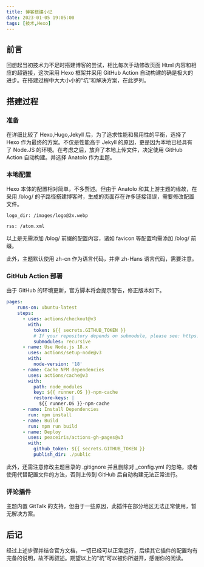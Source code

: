 ```yaml
---
title: 博客搭建小记
date: 2023-01-05 19:05:00
tags: [技术,Hexo]
---
```

## 前言

回想起当初技术力不足时搭建博客的尝试，相比每次手动修改页面 Html 内容和相应的超链接，这次采用 Hexo 框架并采用 GitHub Action 自动构建的确是极大的进步。在搭建过程中大大小小的“坑”和解决方案，在此罗列。

## 搭建过程

### 准备

在详细比较了 Hexo,Hugo,Jekyll 后，为了追求性能和易用性的平衡，选择了 Hexo 作为最终的方案。不仅是性能高于 Jekyll 的原因，更是因为本地已经具有了 Node.JS 的环境。在考虑之后，放弃了本地上传文件，决定使用 GitHub Action 自动构建。并选择 Anatolo 作为主题。

### 本地配置

Hexo 本体的配置相对简单，不多赘述。但由于 Anatolo 和其上游主题的缘故，在采用 /blog/ 的子路径搭建博客时，生成的页面存在许多链接错误，需要修改配置文件。

`logo_dir: /images/logo@2x.webp`

`rss: /atom.xml`

以上是无需添加 /blog/ 前缀的配置内容，诸如 favicon 等配置均需添加 /blog/ 前缀。

此外，主题默认使用 zh-cn 作为语言代码，并非 zh-Hans 语言代码，需要注意。

### GitHub Action 部署

由于 GitHub 的环境更新，官方脚本将会提示警告，修正版本如下。

```yml
pages:
    runs-on: ubuntu-latest
    steps:
      - uses: actions/checkout@v3
        with:
          token: ${{ secrets.GITHUB_TOKEN }}
          # If your repository depends on submodule, please see: https://github.com/actions/checkout
          submodules: recursive
      - name: Use Node.js 18.x
        uses: actions/setup-node@v3
        with:
          node-version: '18'
      - name: Cache NPM dependencies
        uses: actions/cache@v3
        with:
          path: node_modules
          key: ${{ runner.OS }}-npm-cache
          restore-keys: |
            ${{ runner.OS }}-npm-cache
      - name: Install Dependencies
        run: npm install
      - name: Build
        run: npm run build
      - name: Deploy
        uses: peaceiris/actions-gh-pages@v3
        with:
          github_token: ${{ secrets.GITHUB_TOKEN }}
          publish_dir: ./public
```

此外，还需注意修改主题目录的 .gitignore 并且删除对 _config.yml 的忽略，或者使用代替配置文件的方法，否则上传到 GitHub 后自动构建无法正常进行。

### 评论插件

主题内置 GitTalk 的支持，但由于一些原因，此插件在部分地区无法正常使用，暂无解决方案。

## 后记

经过上述步骤并结合官方文档，一切已经可以正常运行，后续其它插件的配置均有完备的说明，故不再叙述。期望以上的“坑”可以被你所避开，感谢你的阅读。
